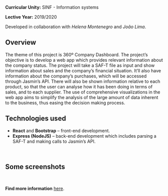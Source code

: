 **Curricular Unity:** SINF - Information systems

**Lective Year:** 2019/2020

Developed in collaboration with *Helena Montenegro* and *João Lima*.

## Overview

The theme of this project is 360º Company Dashboard.
The project’s objective is to develop a web app which provides relevant information about the company status.
The project will take a SAF-T file as input and show information about sales and the company’s financial situation. It’ll also have information about the company’s purchases, which will be accessed through Jasmin’s API. There will also be shown information relative to
each product, so that the user can analyse how it has been doing in terms of sales, and to each supplier.
The use of comprehensive visualizations in the web app aims to simplify the analysis of the large amount of data inherent to the business, thus easing the decision making process.
<br>

## Technologies used
* **React** and **Bootstrap** – front-end development.
* **Express (NodeJS)** – back-end development which includes parsing a SAF-T and making calls to Jasmin’s API.
<br>

## Some screenshots

<br>

**Find more information** [here](https://github.com/SmilingOwl/SINF-19_20/blob/master/docs/SINF-relatorio-final.pdf).
<br>
